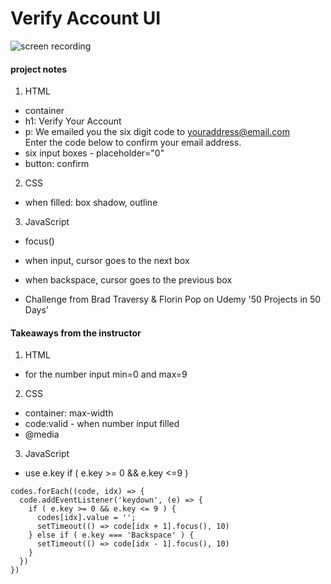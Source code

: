 # Verify Account UI

![screen recording](https://media.giphy.com/media/FK3J26ejWl1ak4fxtx/giphy.gif)

#### project notes

1. HTML

- container
- h1: Verify Your Account
- p: We emailed you the six digit code to youraddress@email.com <br> Enter the code below to confirm your email address.
- six input boxes - placeholder="0"
- button: confirm

2. CSS

- when filled: box shadow, outline

3. JavaScript

- focus()
- when input, cursor goes to the next box
- when backspace, cursor goes to the previous box

- Challenge from Brad Traversy & Florin Pop on Udemy '50 Projects in 50 Days'

#### Takeaways from the instructor

1. HTML

- for the number input min=0 and max=9

2. CSS

- container: max-width
- code:valid - when number input filled
- @media

3. JavaScript

- use e.key if ( e.key >= 0 && e.key <=9 )

```
codes.forEach((code, idx) => {
  code.addEventListener('keydown', (e) => {
    if ( e.key >= 0 && e.key <= 9 ) {
      codes[idx].value = '';
      setTimeout(() => code[idx + 1].focus(), 10)
    } else if ( e.key === 'Backspace' ) {
      setTimeout(() => code[idx - 1].focus(), 10)
    }
  })
})
```
